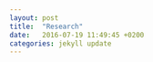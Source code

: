 ```yaml
---
layout: post
title:  "Research"
date:   2016-07-19 11:49:45 +0200
categories: jekyll update
---
```

